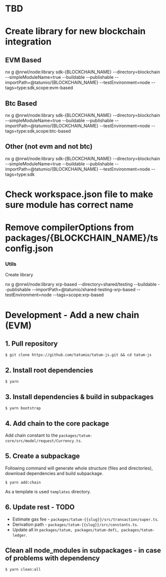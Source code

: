 # TBD

# Create library for new blockchain integration

## EVM Based

nx g @nrwl/node:library sdk-{BLOCKCHAIN_NAME} --directory=blockchain --simpleModuleName=true --buildable --publishable --importPath=@tatumio/{BLOCKCHAIN_NAME} --testEnvironment=node --tags=type:sdk,scope:evm-based

## Btc Based

nx g @nrwl/node:library sdk-{BLOCKCHAIN_NAME} --directory=blockchain --simpleModuleName=true --buildable --publishable --importPath=@tatumio/{BLOCKCHAIN_NAME} --testEnvironment=node --tags=type:sdk,scope:btc-based

## Other (not evm and not btc)

nx g @nrwl/node:library sdk-{BLOCKCHAIN_NAME} --directory=blockchain --simpleModuleName=true --buildable --publishable --importPath=@tatumio/{BLOCKCHAIN_NAME} --testEnvironment=node --tags=type:sdk

# Check workspace.json file to make sure module has correct name

# Remove compilerOptions from packages/{BLOCKCHAIN_NAME}/tsconfig.json

### Utils

Create library

nx g @nrwl/node:library xrp-based --directory=shared/testing --buildable --publishable --importPath=@tatumio/shared-testing-xrp-based --testEnvironment=node --tags=scope:xrp-based

# Development - Add a new chain (EVM)

## 1. Pull repository

```console
$ git clone https://github.com/tatumio/tatum-js.git && cd tatum-js
```

## 2. Install root dependencies

```console
$ yarn
```

## 3. Install dependencies & build in subpackages

```console
$ yarn bootstrap
```

## 4. Add chain to the core package

Add chain constant to the `packages/tatum-core/src/model/request/Currency.ts`.

## 5. Create a subpackage

Following command will generate whole structure (files and directories), download dependencies and build subpackage.

```console
$ yarn add:chain
```

As a template is used `templates` directory.

## 6. Update rest - TODO

- Estimate gas fee - `packages/tatum-{{slug}}/src/transaction/super.ts`.
- Derivation path - `packages/tatum-{{slug}}/src/constants.ts`.
- Update all in `packages/tatum, packages/tatum-defi, packages/tatum-ledger`.

## Clean all node_modules in subpackages - in case of problems with dependency

```console
$ yarn clean:all
```

